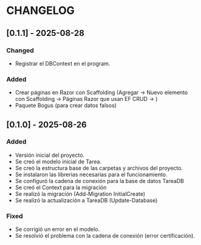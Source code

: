 ﻿# CHANGELOG

## [0.1.1] - 2025-08-28
### Changed
- Registrar el DBContext en el program.

### Added
- Crear páginas en Razor con Scaffolding (Agregar -> Nuevo elemento con Scaffolding -> Páginas Razor que usan EF CRUD -> )
- Paquete Bogus (para crear datos falsos)

## [0.1.0] - 2025-08-26
### Added
- Versión inicial del proyecto.
- Se creó el modelo inicial de Tarea.
- Se creó la estructura base de las carpetas y archivos del proyecto.
- Se instalaron las librerias necesarias para el funcionamiento.
- Se configuró la cadena de conexión para la base de datos TareaDB
- Se creó el Context para la migración
- Se realizó la migración (Add-Migration InitialCreate)
- Se realizó la actualización a TareaDB (Update-Database)

### Fixed
- Se corrigió un error en el modelo.
- Se resolvió el problema con la cadena de conexión (error certificación).